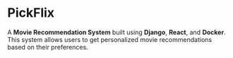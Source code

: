# PickFlix
A **Movie Recommendation System** built using **Django**, **React**, and **Docker**. This system allows users to get personalized movie recommendations based on their preferences.
